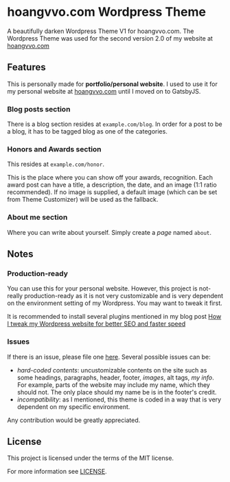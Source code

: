 # hoangvvo.com Wordpress Theme
A beautifully darken Wordpress Theme V1 for hoangvvo.com.
The Wordpress Theme was used for the second version 2.0 of my website at [hoangvvo.com](https://www.hoangvvo.com/)

## Features

This is personally made for **portfolio/personal website**. I used to use it for my personal website at [hoangvvo.com](https://www.hoangvvo.com/) until I moved on to GatsbyJS.

### Blog posts section

There is a blog section resides at `example.com/blog`. In order for a post to be a blog, it has to be tagged blog as one of the categories.

### Honors and Awards section

This resides at `example.com/honor`.

This is the place where you can show off your awards, recognition. Each award post can have a title, a description, the date, and an image (1:1 ratio recommended). If no image is supplied, a default image (which can be set from Theme Customizer) will be used as the fallback.

### About me section

Where you can write about yourself. Simply create a *page* named `about`.

## Notes

### Production-ready

You can use this for your personal website. However, this project is not-really production-ready as it is not very customizable and is very dependent on the environment setting of my Wordpress. You may want to tweak it first.

It is recommended to install several plugins mentioned in my blog post [How I tweak my Wordpress website for better SEO and faster speed](https://www.hoangvvo.com/blog/tweak-wordpress-for-better-seo-and-faster-speed/)

### Issues

If there is an issue, please file one [here](https://github.com/vvhoang/hoangvvo-wordpress-theme/issues). Several possible issues can be:
- *hard-coded contents*: uncustomizable contents on the site such as some headings, paragraphs, header, footer, *images*, alt tags, *my info*. For example, parts of the website may include my name, which they should not. The only place should my name be is in the footer's credit.
- *incompatibility*: as I mentioned, this theme is coded in a way that is very dependent on my specific environment.

Any contribution would be greatly appreciated.

## License

This project is licensed under the terms of the MIT license.

For more information see [LICENSE](https://github.com/vvhoang/hoangvvo-wordpress-theme/blob/master/LICENSE).

